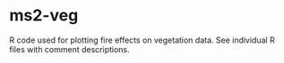 # ms2-veg
R code used for plotting fire effects on vegetation data. See individual R files with comment descriptions.
